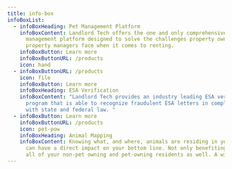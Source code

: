 ```yaml
---
title: info-box
infoBoxList:
  - infoBoxHeading: Pet Management Platform
    infoBoxContent: Landlord Tech offers the one and only comprehensive pet
      management platform designed to solve the challenges property owners and
      property managers face when it comes to renting.
    infoBoxButton: Learn more
    infoBoxButtonURL: /products
    icon: hand
  - infoBoxButtonURL: /products
    icon: file
    infoBoxButton: Learn more
    infoBoxHeading: ESA Verification
    infoBoxContent: "Landlord Tech provides an industry leading ESA verification
      program that is able to recognize fraudulent ESA letters in compliance
      with state and federal law. "
  - infoBoxButton: Learn more
    infoBoxButtonURL: /products
    icon: pet-pow
    infoBoxHeading: Animal Mapping
    infoBoxContent: Knowing what, and where, animals are residing in your properties
      can have a direct impact on your bottom line. Not only benefiting you, but
      all of your non-pet owning and pet-owning residents as well. A win-win.
---
```

